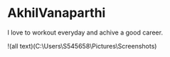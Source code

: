 # AkhilVanaparthi
I love to workout everyday and achive a good career.


!(all text)(C:\Users\S545658\Pictures\Screenshots)

